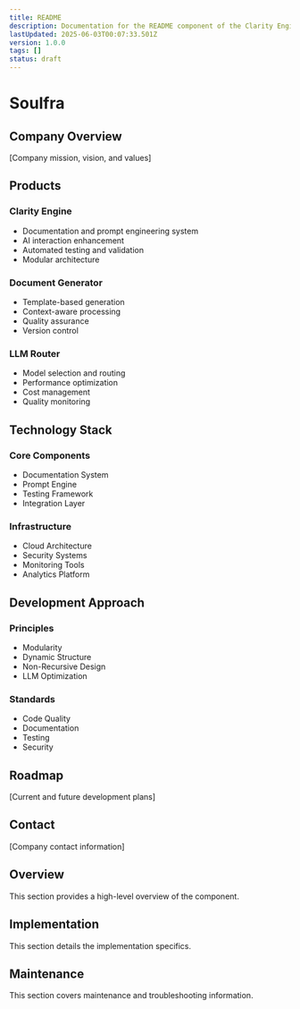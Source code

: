 ```yaml
---
title: README
description: Documentation for the README component of the Clarity Engine system.
lastUpdated: 2025-06-03T00:07:33.501Z
version: 1.0.0
tags: []
status: draft
---
```




# Soulfra

## Company Overview
[Company mission, vision, and values]

## Products

### Clarity Engine
- Documentation and prompt engineering system
- AI interaction enhancement
- Automated testing and validation
- Modular architecture

### Document Generator
- Template-based generation
- Context-aware processing
- Quality assurance
- Version control

### LLM Router
- Model selection and routing
- Performance optimization
- Cost management
- Quality monitoring

## Technology Stack

### Core Components
- Documentation System
- Prompt Engine
- Testing Framework
- Integration Layer

### Infrastructure
- Cloud Architecture
- Security Systems
- Monitoring Tools
- Analytics Platform

## Development Approach

### Principles
- Modularity
- Dynamic Structure
- Non-Recursive Design
- LLM Optimization

### Standards
- Code Quality
- Documentation
- Testing
- Security

## Roadmap
[Current and future development plans]

## Contact
[Company contact information] 
## Overview

This section provides a high-level overview of the component.


## Implementation

This section details the implementation specifics.


## Maintenance

This section covers maintenance and troubleshooting information.

